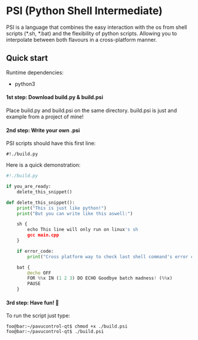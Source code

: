 # PSI (Python Shell Intermediate)

PSI is a language that combines the easy interaction with the os from shell scripts (*.sh, *.bat) and the flexibility of python scripts.
Allowing you to interpolate between both flavours in a cross-platform manner.

## Quick start

Runtime dependencies:
* python3

#### 1st step: Download build.py & build.psi

Place build.py and build.psi on the same directory.
build.psi is just and example from a project of mine!

#### 2nd step: Write your own .psi

PSI scripts should have this first line:
```
#!./build.py
```

Here is a quick demonstration:
```python
#!./build.py

if you_are_ready:
    delete_this_snippet()

def delete_this_snippet():
    print("This is just like python!")
    print("But you can write like this aswell:")

    sh {
        echo This line will only run on linux's sh
        gcc main.cpp
    }

    if error_code:
        print("Cross platform way to check last shell command's error code")

    bat {
        @echo OFF
        FOR %%x IN (1 2 3) DO ECHO Goodbye batch madness! (%%x)
        PAUSE
    }
```

#### 3rd step: Have fun! 🎉
To run the script just type:
```console
foo@bar:~/pavucontrol-qt$ chmod +x ./build.psi
foo@bar:~/pavucontrol-qt$ ./build.psi
```
